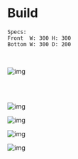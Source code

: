 # Build

    Specs:
    Front  W: 300 H: 300
    Bottom W: 300 D: 200

</br>

![img](https://github.com/tedelm/MultiFiller/blob/main/img/mfiller_build_01.jpg)

</br></br>

![img](https://github.com/tedelm/MultiFiller/blob/main/img/mfiller_build_01_back.jpg)
</br>

![img](https://github.com/tedelm/MultiFiller/blob/main/img/mfiller_build_02a.jpg)
</br>

![img](https://github.com/tedelm/MultiFiller/blob/main/img/mfiller_build_03a.jpg)
</br>

![img](https://github.com/tedelm/MultiFiller/blob/main/img/mfiller_build_04a.jpg)
</br>
